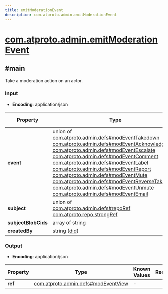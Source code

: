 ```yaml
---
title: emitModerationEvent
description: com.atproto.admin.emitModerationEvent
---
```


# [com.atproto.admin.emitModerationEvent](https://github.com/myConsciousness/atproto.dart/blob/main/lexicons/com/atproto/admin/emitModerationEvent.json)

## #main

Take a moderation action on an actor.

### Input

- **Encoding**: application/json

| Property | Type | Known Values | Required | Description |
| --- | --- | --- | :---: | --- |
| **event** | union of <br/>[com.atproto.admin.defs#modEventTakedown](../../../../lexicons/com/atproto/admin/defs.md#modeventtakedown)<br/>[com.atproto.admin.defs#modEventAcknowledge](../../../../lexicons/com/atproto/admin/defs.md#modeventacknowledge)<br/>[com.atproto.admin.defs#modEventEscalate](../../../../lexicons/com/atproto/admin/defs.md#modeventescalate)<br/>[com.atproto.admin.defs#modEventComment](../../../../lexicons/com/atproto/admin/defs.md#modeventcomment)<br/>[com.atproto.admin.defs#modEventLabel](../../../../lexicons/com/atproto/admin/defs.md#modeventlabel)<br/>[com.atproto.admin.defs#modEventReport](../../../../lexicons/com/atproto/admin/defs.md#modeventreport)<br/>[com.atproto.admin.defs#modEventMute](../../../../lexicons/com/atproto/admin/defs.md#modeventmute)<br/>[com.atproto.admin.defs#modEventReverseTakedown](../../../../lexicons/com/atproto/admin/defs.md#modeventreversetakedown)<br/>[com.atproto.admin.defs#modEventUnmute](../../../../lexicons/com/atproto/admin/defs.md#modeventunmute)<br/>[com.atproto.admin.defs#modEventEmail](../../../../lexicons/com/atproto/admin/defs.md#modeventemail) | - | ✅ | - |
| **subject** | union of <br/>[com.atproto.admin.defs#repoRef](../../../../lexicons/com/atproto/admin/defs.md#reporef)<br/>[com.atproto.repo.strongRef](../../../../lexicons/com/atproto/repo/strongRef.md#main) | - | ✅ | - |
| **subjectBlobCids** | array of string | - | ❌ | - |
| **createdBy** | string ([did](https://atproto.com/specs/did)) | - | ✅ | - |

### Output

- **Encoding**: application/json

| Property | Type | Known Values | Required | Description |
| --- | --- | --- | :---: | --- |
| **ref** | [com.atproto.admin.defs#modEventView](../../../../lexicons/com/atproto/admin/defs.md#modeventview) | - | ✅ | - |

